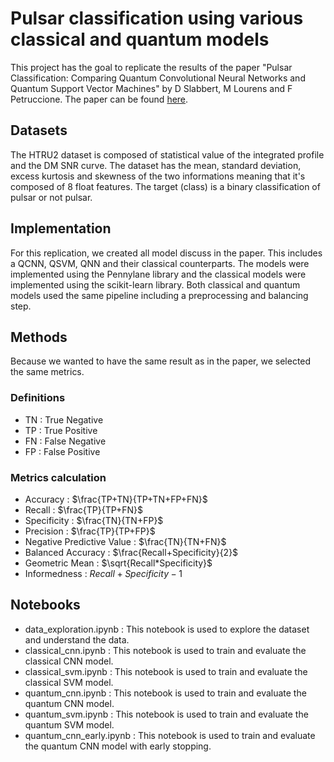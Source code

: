 # Pulsar classification using various classical and quantum models

This project has the goal to replicate the results of the paper "Pulsar Classification: Comparing Quantum Convolutional Neural Networks and Quantum Support Vector Machines" by D Slabbert, M Lourens and F Petruccione. The paper can be found [here](https://arxiv.org/abs/2309.15592).

## Datasets

The HTRU2 dataset is composed of statistical value of the integrated profile and the DM SNR curve. The dataset has the mean, standard deviation, excess kurtosis and skewness of the two informations meaning that it's composed of 8 float features. The target (class) is a binary classification of pulsar or not pulsar.


## Implementation

For this replication, we created all model discuss in the paper. This includes a QCNN, QSVM, QNN and their classical counterparts. The models were implemented using the Pennylane library and the classical models were implemented using the scikit-learn library. Both classical and quantum models used the same pipeline including a preprocessing and balancing step.


## Methods

Because we wanted to have the same result as in the paper, we selected the same metrics.

### Definitions

- TN : True Negative
- TP : True Positive
- FN : False Negative
- FP : False Positive

### Metrics calculation

- Accuracy : $\frac{TP+TN}{TP+TN+FP+FN}$
- Recall : $\frac{TP}{TP+FN}$
- Specificity : $\frac{TN}{TN+FP}$
- Precision : $\frac{TP}{TP+FP}$
- Negative Predictive Value : $\frac{TN}{TN+FN}$
- Balanced Accuracy : $\frac{Recall+Specificity}{2}$
- Geometric Mean : $\sqrt{Recall*Specificity}$
- Informedness : $Recall+Specificity-1$


## Notebooks

- data_exploration.ipynb : This notebook is used to explore the dataset and understand the data.
- classical_cnn.ipynb : This notebook is used to train and evaluate the classical CNN model.
- classical_svm.ipynb : This notebook is used to train and evaluate the classical SVM model.
- quantum_cnn.ipynb : This notebook is used to train and evaluate the quantum CNN model.
- quantum_svm.ipynb : This notebook is used to train and evaluate the quantum SVM model.
- quantum_cnn_early.ipynb : This notebook is used to train and evaluate the quantum CNN model with early stopping.